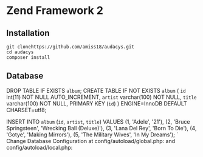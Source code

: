 Zend Framework 2
=======================

Installation
------------

    git clonehttps://github.com/amiss18/audacys.git
    cd audacys
    composer install
Database
------------


DROP TABLE IF EXISTS  `album`;
CREATE TABLE IF NOT EXISTS `album` (
  `id` int(11) NOT NULL AUTO_INCREMENT,
  `artist` varchar(100) NOT NULL,
  `title` varchar(100) NOT NULL,
  PRIMARY KEY (`id`)
) ENGINE=InnoDB  DEFAULT CHARSET=utf8;

INSERT INTO `album` (`id`, `artist`, `title`) VALUES
(1, 'Adele', '21'),
(2, 'Bruce Springsteen', 'Wrecking Ball (Deluxe)'),
(3, 'Lana Del Rey', 'Born To Die'),
(4, 'Gotye', 'Making Mirrors'),
(5, 'The Military Wives', 'In My Dreams');
`    
 Change Database Configuration at 
 config/autoload/global.php:  and 
 config/autoload/local.php:
    
    

